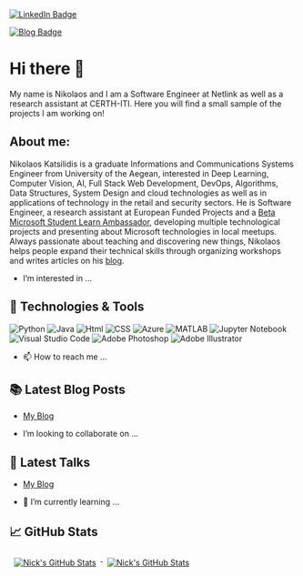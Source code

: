 

<!---
NikosKats/NikosKats is a ✨ special ✨ repository because its `README.md` (this file) appears on your GitHub profile.
You can click the Preview link to take a look at your changes.
--->
<p align="center">
  
</p>

<br>

[![LinkedIn Badge](https://img.shields.io/badge/LinkedIn-Profile-0077B5?style=flat&logo=linkedin&logoColor=white&color=0D76A8)](www.linkedin.com/in/nikolaos-katsilidis)

[![Blog Badge](https://img.shields.io/badge/Nikos%20Katsilidis-Blog-orange)](https://nikoskats.github.io/)

# Hi there 👋
My name is Nikolaos and I am a Software Engineer at Netlink as well as a research assistant at CERTH-ITI. Here you will find a small sample of the projects I am working on!



## About me:
Nikolaos Katsilidis is a graduate Informations and Communications Systems Engineer from University of the Aegean, interested in Deep Learning, Computer Vision, AI, Full Stack Web Development, DevOps, Algorithms, Data Structures, System Design and cloud technologies as well as in applications of technology in the retail and security sectors. He is Software Engineer, a research assistant at European Funded Projects and a [Beta Microsoft Student Learn Ambassador](https://studentambassadors.microsoft.com/en-US/profile/40727), developing multiple technological projects and presenting about Microsoft technologies in local meetups. Always passionate about teaching and discovering new things, Nikolaos helps people expand their technical skills through organizing workshops and writes articles on his [blog](https://nikoskats.github.io/).

- I’m interested in ...

## 🔧 Technologies & Tools
![Python](https://img.shields.io/badge/Code-Python-red?style=flat&logo=python&logoColor=white&color=red)
![Java](https://img.shields.io/badge/Code-Java-red?style=flat&logo=java&logoColor=white&color=red)
![Html](https://img.shields.io/badge/Code-HTML-red?style=flat&logo=html5&logoColor=white&color=red)
![CSS](https://img.shields.io/badge/Code-CSS-red?style=flat&logo=css3&logoColor=white&color=red)
![Azure](https://img.shields.io/badge/Cloud-Azure-red?style=flat&logo=microsoftazure&logoColor=white&color=red)
![MATLAB](https://img.shields.io/badge/Tools-MATLAB-red?style=flat&logo=matlab&logoColor=white&color=red)
![Jupyter Notebook](https://img.shields.io/badge/Tools-Jupyter%20Notebook-red?style=flat&logo=jupyter&logoColor=white&color=red)
![Visual Studio Code](https://img.shields.io/badge/Tools-Visual%20Studio%20Code-red?style=flat&logo=VisualStudioCode&logoColor=white&color=red)
![Adobe Photoshop](https://img.shields.io/badge/Tools-Adobe%20Photoshop-red?style=flat&logo=adobephotoshop&logoColor=white&color=red)
![Adobe Illustrator](https://img.shields.io/badge/Tools-Adobe%20Illustrator-red?style=flat&logo=adobeillustrator&logoColor=white&color=red)

- 📫 How to reach me ...

## 📚 Latest Blog Posts
<!-- BLOGPOSTS:START -->
- [My Blog](https://nikoskats.github.io/)

<!-- BLOGPOSTS:END -->

- I’m looking to collaborate on ...

## 🎤 Latest Talks
<!-- TALKS:START -->
- [My Blog](https://nikoskats.github.io/)

<!-- TALKS:END -->

- 🌱 I’m currently learning ...
## 📈 GitHub Stats
<!-- GitHub Stats by github-readme-stats.vercel.app -->

<a href="https://github.com/NikosKats">
  <img align="top" style="margin:0.5rem" src="https://github-readme-stats.vercel.app/api/top-langs/?username=NikosKats&title_color=ffffff&text_color=c9cacc&icon_color=4AB197&bg_color=1A2B34&hide=html" alt="Nick's GitHub Stats" />
</a>

<a href="https://github.com/NikosKats">
  <img align="top" style="margin:0.5rem" src="https://github-readme-stats.vercel.app/api?username=NikosKats&show_icons=true&count_private=true&title_color=ffffff&text_color=c9cacc&icon_color=D8BFD8&bg_color=1A2B34" alt="Nick's GitHub Stats" />
</a>
